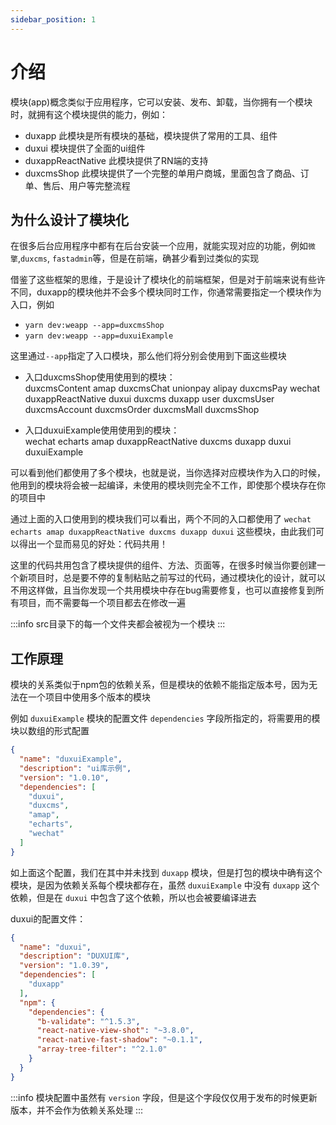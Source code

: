 ```yaml
---
sidebar_position: 1
---
```


# 介绍

模块(app)概念类似于应用程序，它可以安装、发布、卸载，当你拥有一个模块时，就拥有这个模块提供的能力，例如：
- duxapp 此模块是所有模块的基础，模块提供了常用的工具、组件
- duxui 模块提供了全面的ui组件
- duxappReactNative 此模块提供了RN端的支持
- duxcmsShop 此模块提供了一个完整的单用户商城，里面包含了商品、订单、售后、用户等完整流程

## 为什么设计了模块化

在很多后台应用程序中都有在后台安装一个应用，就能实现对应的功能，例如`微擎`,`duxcms`, `fastadmin`等，但是在前端，确甚少看到过类似的实现  

借鉴了这些框架的思维，于是设计了模块化的前端框架，但是对于前端来说有些许不同，duxapp的模块他并不会多个模块同时工作，你通常需要指定一个模块作为入口，例如
- `yarn dev:weapp --app=duxcmsShop`
- `yarn dev:weapp --app=duxuiExample`  

这里通过`--app`指定了入口模块，那么他们将分别会使用到下面这些模块

- 入口duxcmsShop使用使用到的模块：  
duxcmsContent amap duxcmsChat unionpay alipay duxcmsPay wechat duxappReactNative duxui duxcms duxapp user duxcmsUser duxcmsAccount duxcmsOrder duxcmsMall duxcmsShop

- 入口duxuiExample使用使用到的模块：  
wechat echarts amap duxappReactNative duxcms duxapp duxui duxuiExample  

可以看到他们都使用了多个模块，也就是说，当你选择对应模块作为入口的时候，他用到的模块将会被一起编译，未使用的模块则完全不工作，即使那个模块存在你的项目中  

通过上面的入口使用到的模块我们可以看出，两个不同的入口都使用了 `wechat echarts amap duxappReactNative duxcms duxapp duxui` 这些模块，由此我们可以得出一个显而易见的好处：代码共用！  

这里的代码共用包含了模块提供的组件、方法、页面等，在很多时候当你要创建一个新项目时，总是要不停的复制粘贴之前写过的代码，通过模块化的设计，就可以不用这样做，且当你发现一个共用模块中存在bug需要修复，也可以直接修复到所有项目，而不需要每一个项目都去在修改一遍

:::info
src目录下的每一个文件夹都会被视为一个模块
:::

## 工作原理

模块的关系类似于npm包的依赖关系，但是模块的依赖不能指定版本号，因为无法在一个项目中使用多个版本的模块  

例如 `duxuiExample` 模块的配置文件 `dependencies` 字段所指定的，将需要用的模块以数组的形式配置

```json
{
  "name": "duxuiExample",
  "description": "ui库示例",
  "version": "1.0.10",
  "dependencies": [
    "duxui",
    "duxcms",
    "amap",
    "echarts",
    "wechat"
  ]
}
```

如上面这个配置，我们在其中并未找到 `duxapp` 模块，但是打包的模块中确有这个模块，是因为依赖关系每个模块都存在，虽然 `duxuiExample` 中没有 `duxapp` 这个依赖，但是在 `duxui` 中包含了这个依赖，所以也会被要编译进去  

duxui的配置文件：
```json
{
  "name": "duxui",
  "description": "DUXUI库",
  "version": "1.0.39",
  "dependencies": [
    "duxapp"
  ],
  "npm": {
    "dependencies": {
      "b-validate": "^1.5.3",
      "react-native-view-shot": "~3.8.0",
      "react-native-fast-shadow": "~0.1.1",
      "array-tree-filter": "^2.1.0"
    }
  }
}
```

:::info
模块配置中虽然有 `version` 字段，但是这个字段仅仅用于发布的时候更新版本，并不会作为依赖关系处理
:::

